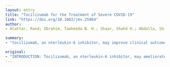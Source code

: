```yaml
---
layout: entry
title: "Tocilizumab for the Treatment of Severe COVID-19"
link: "https://doi.org/10.1002/jmv.25964"
author:
- Alattar, Rand; Ibrahim, Tawheeda B. H.; Shaar, Shahd H.; Abdalla, Shiema; Shukri, Kinda; Daghfal, Joanne N.; Khatib, Mohamed Y.; Aboukamar, Mohamed; Abukhattab, Mohamed; Alsoub, Hussam A.; Almaslamani, Muna A.; Omrani, Ali S.

summary:
- "tocilizumab, an nterleukin-6 inhibitor, may improve clinical outcomes. Twenty-five patients were included, median age was 58 years (IQR 50-63) and majority were males (92%) Co-morbidities included diabetes mellitus (48%), chronic kidney disease (16%) and cardiovascular disease (12%) Fever (92%), cough (84%) and dyspnoea (72%) were the commonest presenting symptoms."

original:
- "INTRODUCTION: Tocilizumab, an nterleukin-6 inhibitor, may ameliorate the inflammatory manifestations associated with severe COVID-19 and thus improve clinical outcomes. METHODS: Retrospective review of patients with laboratory-confirmed severe COVID-19 who received tocilizumab and completed 14 days of follow up. RESULTS: Twenty-five patients were included, median age was 58 years (IQR 50-63) and the majority were males (92%). Co-morbidities included diabetes mellitus (48%), chronic kidney disease (16%) and cardiovascular disease (12%). Fever (92%), cough (84%) and dyspnoea (72%) were the commonest presenting symptoms. All patients received at least two concomitant investigational antiviral agents. Median oral temperature was on Day 1, Day 3 and Day 7 was 38.0oC, 37.3oC (P 0.043) and 37.0oC (P 0.064), respectively. Corresponding median CRP was 193 mg/L, 7.9 mg/L (P <0.0001) and <6 mg/L (P 0.0001). Radiological improvement was noted in 44% of patients by Day 7 and 68% by Day 14. Nine patients (36%) were discharged alive from ICU and three (12%) died. The proportion of patients on invasive ventilation declined from (84%) at the time of tocilizumab initiation to 60% on Day 7 (P 0.031) and 28% on Day 14 (P 0.001). The majority (92%) of patients experienced at least one adverse event. However, it is not possible to ascertain which adverse events were directly related to tocilizumab therapy. CONCLUSION: In patients with severe COVID-19, tocilizumab was associated with dramatic decline in inflammatory markers, radiological improvement and reduced ventilatory support requirements. Given the study's limitations, the results require assessment in adequately powered randomized controlled trials. This article is protected by copyright. All rights reserved."
---
```


